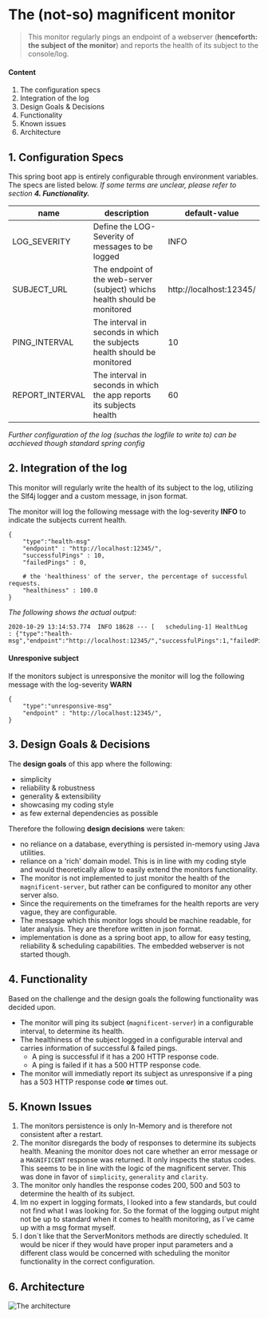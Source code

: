 # The (not-so) magnificent monitor
> This monitor regularly pings an endpoint of a webserver (**henceforth: the subject of the monitor**) and reports the health of its 
    subject to the console/log.

#### Content
1. The configuration specs
1. Integration of the log
1. Design Goals & Decisions
1. Functionality
1. Known issues
1. Architecture

## 1. Configuration Specs
This spring boot app is entirely configurable through environment variables. The specs are listed below. *If some terms
 are unclear, please refer to section **4. Functionality.***

 name          | description                                                                | default-value  
 ------------- | -------------------------------------------------------------------------  | -------------- 
 LOG_SEVERITY  | Define the LOG-Severity of messages to be logged                           | INFO     
 SUBJECT_URL   | The endpoint of the web-server (subject) whichs health should be monitored | http://localhost:12345/ 
 PING_INTERVAL | The interval in seconds in which the subjects health should be monitored   | 10       
 REPORT_INTERVAL | The interval in seconds in which the app reports its subjects health     | 60                

 *Further configuration of the log (suchas the logfile to write to) can be acchieved though standard spring config*
 

## 2. Integration of the log
This monitor will regularly write the health of its subject to the log, utilizing the Slf4j logger and a custom message, 
    in json format.

The monitor will log the following message with the log-severity **INFO** to indicate the subjects current health.
```
{
    "type":"health-msg"
    "endpoint" : "http://localhost:12345/",
    "successfulPings" : 10, 
    "failedPings" : 0,
    
    # the 'healthiness' of the server, the percentage of successful requests.
    "healthiness" : 100.0
}
```
*The following shows the actual output:*
```
2020-10-29 13:14:53.774  INFO 18628 --- [   scheduling-1] HealthLog      : {"type":"health-msg","endpoint":"http://localhost:12345/","successfulPings":1,"failedPings":0,"healthiness":100.0}
```
 
#### Unresponive subject
If the monitors subject is unresponsive the monitor will log the following message with the log-severity **WARN**
```
{
    "type":"unresponsive-msg"
    "endpoint" : "http://localhost:12345/",
}
```


## 3. Design Goals &  Decisions
The **design goals** of this app where the following:
* simplicity
* reliability & robustness
* generality & extensibility
* showcasing my coding style
* as few external dependencies as possible

Therefore the following **design decisions** were taken:
* no reliance on a database, everything is persisted in-memory using Java utilities.
* reliance on a 'rich' domain model. This is in line with my coding style and would theoretically allow to easily 
    extend the monitors functionality. 
* The monitor is not implemented to just monitor the health of the `magnificent-server`, but rather can be configured to 
    monitor any other server also.
* Since the requirements on the timeframes for the health reports are very vague, they are configurable.
* The message which this monitor logs should be machine readable, for later analysis. They are therefore written in json
    format.
* implementation is done as a spring boot app, to allow for easy testing, reliability & scheduling capabilities. The embedded webserver is not started though.

## 4. Functionality
Based on the challenge and the design goals the following functionality was decided upon.
* The monitor will ping its subject (`magnificent-server`) in a configurable interval, to determine its health.
* The healthiness of the subject logged in a configurable interval and carries information of successful & failed pings.
    * A ping is successful if it has a 200 HTTP response code.
    * A ping is failed if it has a 500 HTTP response code. 
* The monitor will immediatly report its subject as unresponsive if a ping has a 503 HTTP response code **or** times out.

## 5. Known Issues

1. The monitors persistence is only In-Memory and is therefore not consistent after a restart.
1. The monitor disregards the body of responses to determine its subjects health. Meaning the monitor does not care 
    whether an error message or a `MAGNIFICENT` response was returned. It only inspects the status codes. This seems to 
    be in line with the logic of the magnificent server. This was done in favor of `simplicity`, `generality` and 
    `clarity`. 
1. The monitor only handles the response codes 200, 500 and 503 to determine the health of its subject. 
1. Im no expert in logging formats, I looked into a few standards, but could not find what I was looking for. So the 
   format of the logging output might not be up to standard when it comes to health monitoring, as I´ve came up with a 
   msg format myself.
1. I don´t like that the ServerMonitors methods are directly scheduled. It would be nicer if they would have proper 
    input parameters and a different class would be concerned with scheduling the monitor functionality in the correct 
    configuration.

## 6. Architecture

![The architecture](architecture.jpeg)
